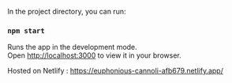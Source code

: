 In the project directory, you can run:

### `npm start`

Runs the app in the development mode.\
Open [http://localhost:3000](http://localhost:3000) to view it in your browser.


Hosted on Netlify : https://euphonious-cannoli-afb679.netlify.app/
